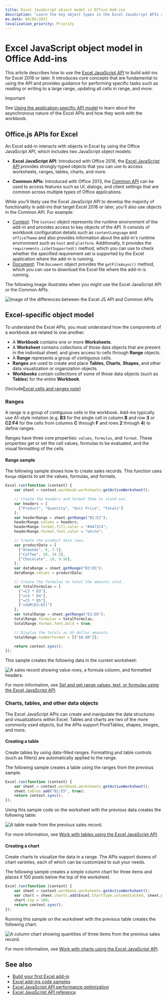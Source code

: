 ```yaml
---
title: Excel JavaScript object model in Office Add-ins
description: 'Learn the key object types in the Excel JavaScript APIs and how to use them to build add-ins for Excel.'
ms.date: 04/05/2021
localization_priority: Priority
---
```


# Excel JavaScript object model in Office Add-ins

This article describes how to use the [Excel JavaScript API](../reference/overview/excel-add-ins-reference-overview.md) to build add-ins for Excel 2016 or later. It introduces core concepts that are fundamental to using the API and provides guidance for performing specific tasks such as reading or writing to a large range, updating all cells in range, and more.

> [!IMPORTANT]
> See [Using the application-specific API model](../develop/application-specific-api-model.md) to learn about the asynchronous nature of the Excel APIs and how they work with the workbook.  

## Office.js APIs for Excel

An Excel add-in interacts with objects in Excel by using the Office JavaScript API, which includes two JavaScript object models:

* **Excel JavaScript API**: Introduced with Office 2016, the [Excel JavaScript API](../reference/overview/excel-add-ins-reference-overview.md) provides strongly-typed objects that you can use to access worksheets, ranges, tables, charts, and more.

* **Common APIs**: Introduced with Office 2013, the [Common API](/javascript/api/office) can be used to access features such as UI, dialogs, and client settings that are common across multiple types of Office applications.

While you'll likely use the Excel JavaScript API to develop the majority of functionality in add-ins that target Excel 2016 or later, you'll also use objects in the Common API. For example:

* [Context](/javascript/api/office/office.context): The `Context` object represents the runtime environment of the add-in and provides access to key objects of the API. It consists of workbook configuration details such as `contentLanguage` and `officeTheme` and also provides information about the add-in's runtime environment such as `host` and `platform`. Additionally, it provides the `requirements.isSetSupported()` method, which you can use to check whether the specified requirement set is supported by the Excel application where the add-in is running.
* [Document](/javascript/api/office/office.document): The `Document` object provides the `getFileAsync()` method, which you can use to download the Excel file where the add-in is running.

The following image illustrates when you might use the Excel JavaScript API or the Common APIs.

![Image of the differences between the Excel JS API and Common APIs](../images/excel-js-api-common-api.png)

## Excel-specific object model

To understand the Excel APIs, you must understand how the components of a workbook are related to one another.

* A **Workbook** contains one or more **Worksheets**.
* A **Worksheet** contains collections of those data objects that are present in the individual sheet, and gives access to cells through **Range** objects.
* A **Range** represents a group of contiguous cells.
* **Ranges** are used to create and place **Tables**, **Charts**, **Shapes**, and other data visualization or organization objects.
* **Workbooks** contain collections of some of those data objects (such as **Tables**) for the entire **Workbook**.

[!include[Excel cells and ranges note](../includes/note-excel-cells-and-ranges.md)]

### Ranges

A range is a group of contiguous cells in the workbook. Add-ins typically use A1-style notation (e.g. **B3** for the single cell in column **B** and row **3** or **C2:F4** for the cells from columns **C** through **F** and rows **2** through **4**) to define ranges.

Ranges have three core properties: `values`, `formulas`, and `format`. These properties get or set the cell values, formulas to be evaluated, and the visual formatting of the cells.

#### Range sample

The following sample shows how to create sales records. This function uses `Range` objects to set the values, formulas, and formats.

```js
Excel.run(function (context) {
    var sheet = context.workbook.worksheets.getActiveWorksheet();

    // Create the headers and format them to stand out.
    var headers = [
      ["Product", "Quantity", "Unit Price", "Totals"]
    ];
    var headerRange = sheet.getRange("B2:E2");
    headerRange.values = headers;
    headerRange.format.fill.color = "#4472C4";
    headerRange.format.font.color = "white";

    // Create the product data rows.
    var productData = [
      ["Almonds", 6, 7.5],
      ["Coffee", 20, 34.5],
      ["Chocolate", 10, 9.56],
    ];
    var dataRange = sheet.getRange("B3:D5");
    dataRange.values = productData;

    // Create the formulas to total the amounts sold.
    var totalFormulas = [
      ["=C3 * D3"],
      ["=C4 * D4"],
      ["=C5 * D5"],
      ["=SUM(E3:E5)"]
    ];
    var totalRange = sheet.getRange("E3:E6");
    totalRange.formulas = totalFormulas;
    totalRange.format.font.bold = true;

    // Display the totals as US dollar amounts.
    totalRange.numberFormat = [["$0.00"]];

    return context.sync();
});
```

This sample creates the following data in the current worksheet:

![A sales record showing value rows, a formula column, and formatted headers.](../images/excel-overview-range-sample.png)

For more information, see [Set and get range values, text, or formulas using the Excel JavaScript API](excel-add-ins-ranges-set-get-values.md).

### Charts, tables, and other data objects

The Excel JavaScript APIs can create and manipulate the data structures and visualizations within Excel. Tables and charts are two of the more commonly used objects, but the APIs support PivotTables, shapes, images, and more.

#### Creating a table

Create tables by using data-filled ranges. Formatting and table controls (such as filters) are automatically applied to the range.

The following sample creates a table using the ranges from the previous sample.

```js
Excel.run(function (context) {
    var sheet = context.workbook.worksheets.getActiveWorksheet();
    sheet.tables.add("B2:E5", true);
    return context.sync();
});
```

Using this sample code on the worksheet with the previous data creates the following table:

![A table made from the previous sales record.](../images/excel-overview-table-sample.png)

For more information, see [Work with tables using the Excel JavaScript API](excel-add-ins-tables.md).

#### Creating a chart

Create charts to visualize the data in a range. The APIs support dozens of chart varieties, each of which can be customized to suit your needs.

The following sample creates a simple column chart for three items and places it 100 pixels below the top of the worksheet.

```js
Excel.run(function (context) {
    var sheet = context.workbook.worksheets.getActiveWorksheet();
    var chart = sheet.charts.add(Excel.ChartType.columnStacked, sheet.getRange("B3:C5"));
    chart.top = 100;
    return context.sync();
});
```

Running this sample on the worksheet with the previous table creates the following chart:

![A column chart showing quantities of three items from the previous sales record.](../images/excel-overview-chart-sample.png)

For more information, see [Work with charts using the Excel JavaScript API](excel-add-ins-charts.md).

## See also

* [Build your first Excel add-in](../quickstarts/excel-quickstart-jquery.md)
* [Excel add-ins code samples](https://developer.microsoft.com/office/gallery/?filterBy=Samples,Excel)
* [Excel JavaScript API performance optimization](../excel/performance.md)
* [Excel JavaScript API reference](../reference/overview/excel-add-ins-reference-overview.md)
